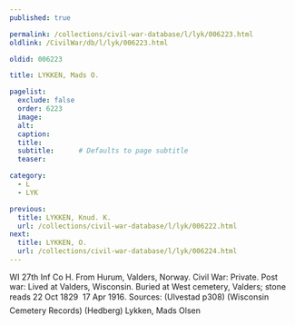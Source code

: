 ```yaml
---
published: true

permalink: /collections/civil-war-database/l/lyk/006223.html
oldlink: /CivilWar/db/l/lyk/006223.html

oldid: 006223

title: LYKKEN, Mads O.

pagelist:
  exclude: false
  order: 6223
  image: 
  alt:
  caption:
  title:
  subtitle:      # Defaults to page subtitle
  teaser:

category: 
  - L 
  - LYK

previous:
  title: LYKKEN, Knud. K.
  url: /collections/civil-war-database/l/lyk/006222.html  
next:
  title: LYKKEN, O.
  url: /collections/civil-war-database/l/lyk/006224.html   
---
```

WI 27th Inf Co H. From Hurum, Valders, Norway. Civil War: Private. Post war: Lived at Valders, Wisconsin. Buried at West cemetery, Valders; stone reads &#147;22 Oct 1829 &#150; 17 Apr 1916&#148;. Sources: (Ulvestad p308) (Wisconsin Cemetery Records) (Hedberg) &#147;Lykken, Mads Olsen&#148;
